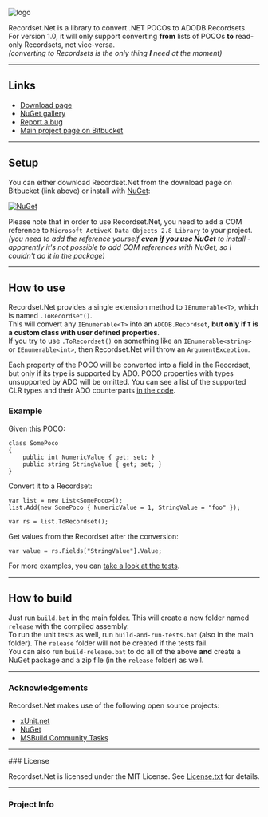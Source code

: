 ![logo](https://bitbucket.org/christianspecht/recordset.net/raw/tip/img/logo128x128.png)

Recordset.Net is a library to convert .NET POCOs to ADODB.Recordsets.  
For version 1.0, it will only support converting **from** lists of POCOs **to** read-only Recordsets, not vice-versa.  
*(converting to Recordsets is the only thing **I** need at the moment)*

---

## Links

- [Download page](https://bitbucket.org/christianspecht/recordset.net/downloads)
- [NuGet gallery](https://nuget.org/packages/Recordset.Net)
- [Report a bug](https://bitbucket.org/christianspecht/recordset.net/issues/new)
- [Main project page on Bitbucket](https://bitbucket.org/christianspecht/recordset.net)

---

## Setup

You can either download Recordset.Net from the download page on Bitbucket (link above) or install with [NuGet](https://nuget.org/):

[![NuGet](https://bitbucket.org/christianspecht/recordset.net/raw/tip/img/nuget.png)](https://nuget.org/packages/Recordset.Net)

Please note that in order to use Recordset.Net, you need to add a COM reference to `Microsoft ActiveX Data Objects 2.8 Library` to your project.  
*(you need to add the reference yourself **even if you use NuGet** to install - apparently it's not possible to add COM references with NuGet, so I couldn't do it in the package)*

---

## How to use

Recordset.Net provides a single extension method to `IEnumerable<T>`, which is named `.ToRecordset()`.  
This will convert any `IEnumerable<T>` into an `ADODB.Recordset`, **but only if `T` is a custom class with user defined properties**.  
If you try to use `.ToRecordset()` on something like an `IEnumerable<string>` or `IEnumerable<int>`, then Recordset.Net will throw an `ArgumentException`.

Each property of the POCO will be converted into a field in the Recordset, but only if its type is supported by ADO. POCO properties with types unsupported by ADO will be omitted. You can see a list of the supported CLR types and their ADO counterparts [in the code](https://bitbucket.org/christianspecht/recordset.net/src/tip/src/Recordset.Net/DataTypes.cs).

### Example

Given this POCO:

    class SomePoco
    {
        public int NumericValue { get; set; }
        public string StringValue { get; set; }
    }

Convert it to a Recordset:

    var list = new List<SomePoco>();
    list.Add(new SomePoco { NumericValue = 1, StringValue = "foo" });

    var rs = list.ToRecordset();

Get values from the Recordset after the conversion:

    var value = rs.Fields["StringValue"].Value;

For more examples, you can [take a look at the tests](https://bitbucket.org/christianspecht/recordset.net/src/tip/src/Recordset.Net.Tests/IEnumerableToRecordsetTests.cs).

---

## How to build

Just run `build.bat` in the main folder. This will create a new folder named `release` with the compiled assembly.  
To run the unit tests as well, run `build-and-run-tests.bat` (also in the main folder). The `release` folder will not be created if the tests fail.  
You can also run `build-release.bat` to do all of the above **and** create a NuGet package and a zip file (in the `release` folder) as well.

---

### Acknowledgements

Recordset.Net makes use of the following open source projects:

 - [xUnit.net](https://xunit.github.io/)
 - [NuGet](https://www.nuget.org/)
 - [MSBuild Community Tasks](https://github.com/loresoft/msbuildtasks)

---

<div id="license"></div>
### License

Recordset.Net is licensed under the MIT License. See [License.txt](https://bitbucket.org/christianspecht/recordset.net/raw/tip/License.txt) for details.

---

### Project Info

<script type="text/javascript" src="https://www.openhub.net/p/587031/widgets/project_basic_stats.js"></script>  
<script type="text/javascript" src="https://www.openhub.net/p/587031/widgets/project_languages.js"></script>
